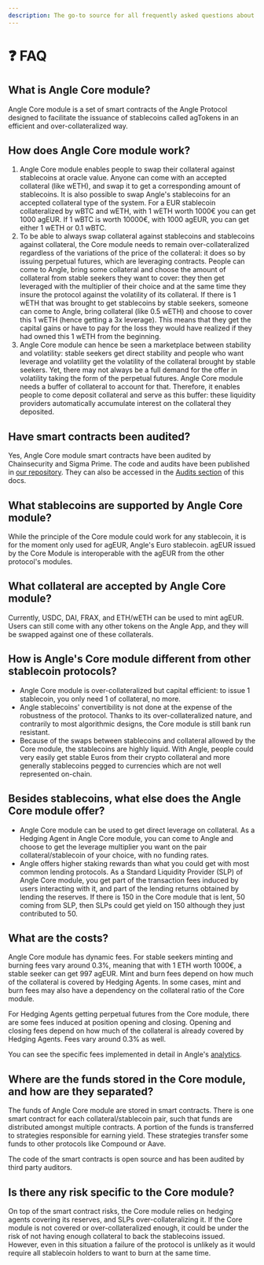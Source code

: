 ```yaml
---
description: The go-to source for all frequently asked questions about Angle Core module
---
```


# ❓ FAQ

## What is Angle Core module?

Angle Core module is a set of smart contracts of the Angle Protocol designed to facilitate the issuance of stablecoins called agTokens in an efficient and over-collateralized way.

## How does Angle Core module work?

1. Angle Core module enables people to swap their collateral against stablecoins at oracle value. Anyone can come with an accepted collateral (like wETH), and swap it to get a corresponding amount of stablecoins. It is also possible to swap Angle's stablecoins for an accepted collateral type of the system. For a EUR stablecoin collateralized by wBTC and wETH, with 1 wETH worth 1000€ you can get 1000 agEUR. If 1 wBTC is worth 10000€, with 1000 agEUR, you can get either 1 wETH or 0.1 wBTC.
2. To be able to always swap collateral against stablecoins and stablecoins against collateral, the Core module needs to remain over-collateralized regardless of the variations of the price of the collateral: it does so by issuing perpetual futures, which are leveraging contracts. People can come to Angle, bring some collateral and choose the amount of collateral from stable seekers they want to cover: they then get leveraged with the multiplier of their choice and at the same time they insure the protocol against the volatility of its collateral. If there is 1 wETH that was brought to get stablecoins by stable seekers, someone can come to Angle, bring collateral (like 0.5 wETH) and choose to cover this 1 wETH (hence getting a 3x leverage). This means that they get the capital gains or have to pay for the loss they would have realized if they had owned this 1 wETH from the beginning.
3. Angle Core module can hence be seen a marketplace between stability and volatility: stable seekers get direct stability and people who want leverage and volatility get the volatility of the collateral brought by stable seekers. Yet, there may not always be a full demand for the offer in volatility taking the form of the perpetual futures. Angle Core module needs a buffer of collateral to account for that. Therefore, it enables people to come deposit collateral and serve as this buffer: these liquidity providers automatically accumulate interest on the collateral they deposited.

## Have smart contracts been audited?

Yes, Angle Core module smart contracts have been audited by Chainsecurity and Sigma Prime. The code and audits have been published in [our repository](https://github.com/AngleProtocol/angle-core). They can also be accessed in the [Audits section](../resources/audits/) of this docs.

## What stablecoins are supported by Angle Core module?

While the principle of the Core module could work for any stablecoin, it is for the moment only used for agEUR, Angle's Euro stablecoin. agEUR issued by the Core Module is interoperable with the agEUR from the other protocol's modules.

## What collateral are accepted by Angle Core module?

Currently, USDC, DAI, FRAX, and ETH/wETH can be used to mint agEUR. Users can still come with any other tokens on the Angle App, and they will be swapped against one of these collaterals.

## How is Angle's Core module different from other stablecoin protocols?

- Angle Core module is over-collateralized but capital efficient: to issue 1 stablecoin, you only need 1 of collateral, no more.
- Angle stablecoins' convertibility is not done at the expense of the robustness of the protocol. Thanks to its over-collateralized nature, and contrarily to most algorithmic designs, the Core module is still bank run resistant.
- Because of the swaps between stablecoins and collateral allowed by the Core module, the stablecoins are highly liquid. With Angle, people could very easily get stable Euros from their crypto collateral and more generally stablecoins pegged to currencies which are not well represented on-chain.

## Besides stablecoins, what else does the Angle Core module offer?

- Angle Core module can be used to get direct leverage on collateral. As a Hedging Agent in Angle Core module, you can come to Angle and choose to get the leverage multiplier you want on the pair collateral/stablecoin of your choice, with no funding rates.
- Angle offers higher staking rewards than what you could get with most common lending protocols. As a Standard Liquidity Provider (SLP) of Angle Core module, you get part of the transaction fees induced by users interacting with it, and part of the lending returns obtained by lending the reserves. If there is 150 in the Core module that is lent, 50 coming from SLP, then SLPs could get yield on 150 although they just contributed to 50.

## What are the costs?

Angle Core module has dynamic fees. For stable seekers minting and burning fees vary around 0.3%, meaning that with 1 ETH worth 1000€, a stable seeker can get 997 agEUR. Mint and burn fees depend on how much of the collateral is covered by Hedging Agents. In some cases, mint and burn fees may also have a dependency on the collateral ratio of the Core module.

For Hedging Agents getting perpetual futures from the Core module, there are some fees induced at position opening and closing. Opening and closing fees depend on how much of the collateral is already covered by Hedging Agents. Fees vary around 0.3% as well.

You can see the specific fees implemented in detail in Angle's [analytics](https://analytics.angle.money).

## Where are the funds stored in the Core module, and how are they separated?

The funds of Angle Core module are stored in smart contracts. There is one smart contract for each collateral/stablecoin pair, such that funds are distributed amongst multiple contracts. A portion of the funds is transferred to strategies responsible for earning yield. These strategies transfer some funds to other protocols like Compound or Aave.

The code of the smart contracts is open source and has been audited by third party auditors.

## Is there any risk specific to the Core module?

On top of the smart contract risks, the Core module relies on hedging agents covering its reserves, and SLPs over-collateralizing it. If the Core module is not covered or over-collateralized enough, it could be under the risk of not having enough collateral to back the stablecoins issued. However, even in this situation a failure of the protocol is unlikely as it would require all stablecoin holders to want to burn at the same time.

